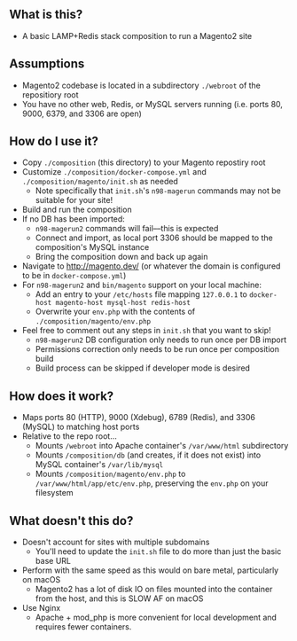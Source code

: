 ## What is this?
- A basic LAMP+Redis stack composition to run a Magento2 site

## Assumptions
- Magento2 codebase is located in a subdirectory `./webroot` of the repositiory root
- You have no other web, Redis, or MySQL servers running (i.e. ports 80, 9000, 6379, and 3306 are open)

## How do I use it?
- Copy `./composition` (this directory) to your Magento repostiry root
- Customize `./composition/docker-compose.yml` and `./composition/magento/init.sh` as needed
  - Note specifically that `init.sh`'s `n98-magerun` commands may not be suitable for your site!
- Build and run the composition
- If no DB has been imported:
  - `n98-magerun2` commands will fail––this is expected  
  - Connect and import, as local port 3306 should be mapped to the composition's MySQL instance
  - Bring the composition down and back up again
- Navigate to http://magento.dev/ (or whatever the domain is configured to be in `docker-compose.yml`)
- For `n98-magerun2` and `bin/magento` support on your local machine:
  - Add an entry to your `/etc/hosts` file mapping `127.0.0.1` to `docker-host magento-host mysql-host redis-host`
  - Overwrite your `env.php` with the contents of `./composition/magento/env.php`
- Feel free to comment out any steps in `init.sh` that you want to skip!
  - `n98-magerun2` DB configuration only needs to run once per DB import
  - Permissions correction only needs to be run once per composition build
  - Build process can be skipped if developer mode is desired

## How does it work?
- Maps ports 80 (HTTP), 9000 (Xdebug), 6789 (Redis), and 3306 (MySQL) to matching host ports
- Relative to the repo root...
  - Mounts `/webroot` into Apache container's `/var/www/html` subdirectory
  - Mounts `/composition/db` (and creates, if it does not exist) into MySQL container's `/var/lib/mysql`
  - Mounts `/composition/magento/env.php` to `/var/www/html/app/etc/env.php`, preserving the `env.php` on your filesystem

## What doesn't this do?
- Doesn't account for sites with multiple subdomains
  - You'll need to update the `init.sh` file to do more than just the basic base URL
- Perform with the same speed as this would on bare metal, particularly on macOS
  - Magento2 has a lot of disk IO on files mounted into the container from the host, and this is SLOW AF on macOS
- Use Nginx
  - Apache + mod_php is more convenient for local development and requires fewer containers.
